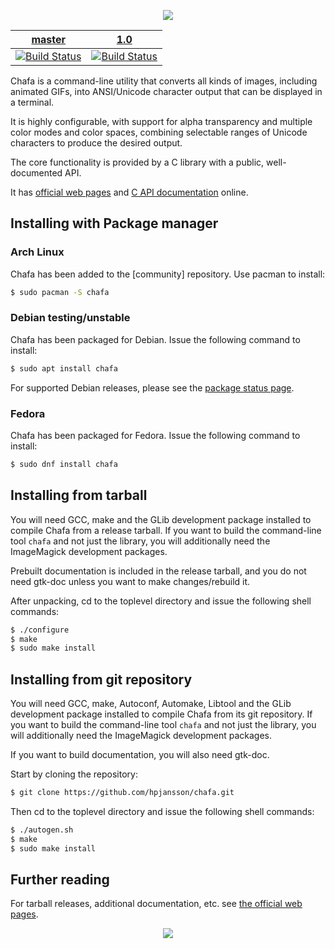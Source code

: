 <p align="center">
<img src="https://raw.githubusercontent.com/hpjansson/chafa/master/docs/chafa-logo.gif" />
</p>

<p align="center">
<table>
<thead>
<tr>
<th align="center"><a href="https://github.com/hpjansson/chafa/tree/master">master</a></th>
<th align="center"><a href="https://github.com/hpjansson/chafa/tree/1.0">1.0</a></th>
</tr>
</thead>
<tbody>
<tr>
<td align="center"><a href="https://travis-ci.com/hpjansson/chafa" rel="nofollow"><img src="https://travis-ci.com/hpjansson/chafa.svg?branch=master" alt="Build Status" data-canonical-src="https://travis-ci.com/hpjansson/chafa.svg?branch=master" style="max-width:100%;"></a></td>
<td align="center"><a href="https://travis-ci.com/hpjansson/chafa" rel="nofollow"><img src="https://travis-ci.com/hpjansson/chafa.svg?branch=1.0" alt="Build Status" data-canonical-src="https://travis-ci.com/hpjansson/chafa.svg?branch=1.0" style="max-width:100%;"></a></td>
</tr>
</tbody>
</table>
</p>

Chafa is a command-line utility that converts all kinds of images, including
animated GIFs, into ANSI/Unicode character output that can be displayed in a
terminal.

It is highly configurable, with support for alpha transparency and multiple
color modes and color spaces, combining selectable ranges of Unicode
characters to produce the desired output.

The core functionality is provided by a C library with a public,
well-documented API.

It has [official web pages](https://hpjansson.org/chafa/) and [C API
documentation](http://hpjansson.org/chafa/ref/) online.

## Installing with Package manager

### Arch Linux

Chafa has been added to the [community] repository. Use pacman to install:

```sh
$ sudo pacman -S chafa
```

### Debian testing/unstable

Chafa has been packaged for Debian. Issue the following command to install:

```sh
$ sudo apt install chafa
```

For supported Debian releases, please see the
[package status page](https://tracker.debian.org/pkg/chafa).

### Fedora

Chafa has been packaged for Fedora. Issue the following command to install:

```sh
$ sudo dnf install chafa
```

## Installing from tarball

You will need GCC, make and the GLib development package installed to
compile Chafa from a release tarball. If you want to build the
command-line tool `chafa` and not just the library, you will
additionally need the ImageMagick development packages.

Prebuilt documentation is included in the release tarball, and you
do not need gtk-doc unless you want to make changes/rebuild it.

After unpacking, cd to the toplevel directory and issue the following
shell commands:

```sh
$ ./configure
$ make
$ sudo make install
```

## Installing from git repository

You will need GCC, make, Autoconf, Automake, Libtool and the GLib
development package installed to compile Chafa from its git repository. If
you want to build the command-line tool `chafa` and not just the library,
you will additionally need the ImageMagick development packages.

If you want to build documentation, you will also need gtk-doc.

Start by cloning the repository:

```sh
$ git clone https://github.com/hpjansson/chafa.git
```

Then cd to the toplevel directory and issue the following shell commands:

```sh
$ ./autogen.sh
$ make
$ sudo make install
```

## Further reading

For tarball releases, additional documentation, etc. see [the official
web pages](https://hpjansson.org/chafa/).

<p align="center">
<img src="https://hpjansson.org/chafa/img/example-1.gif" />
</p>
